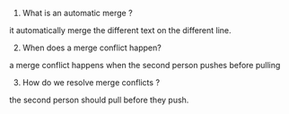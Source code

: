 1. What is an automatic merge ?

it automatically merge the different text on the different line.

2. When does a merge conflict happen?

a merge conflict happens when the second person pushes before pulling

3. How do we resolve merge conflicts ?

the second person should pull before they push.